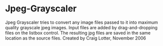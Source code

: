 Jpeg-Grayscaler
===============

Jpeg Grayscaler tries to convert any image files passed to it into maximum quality grayscale jpeg images. Input files are added by drag-and-dropping files on the listbox control. The resulting jpg files are saved in the same location as the source files.  Created by Craig Lotter, November 2006
